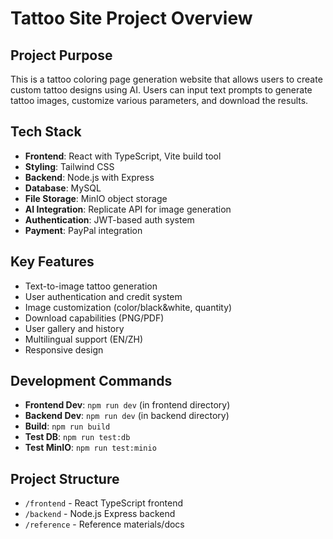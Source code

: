 # Tattoo Site Project Overview

## Project Purpose
This is a tattoo coloring page generation website that allows users to create custom tattoo designs using AI. Users can input text prompts to generate tattoo images, customize various parameters, and download the results.

## Tech Stack
- **Frontend**: React with TypeScript, Vite build tool
- **Styling**: Tailwind CSS
- **Backend**: Node.js with Express
- **Database**: MySQL
- **File Storage**: MinIO object storage
- **AI Integration**: Replicate API for image generation
- **Authentication**: JWT-based auth system
- **Payment**: PayPal integration

## Key Features
- Text-to-image tattoo generation
- User authentication and credit system
- Image customization (color/black&white, quantity)
- Download capabilities (PNG/PDF)
- User gallery and history
- Multilingual support (EN/ZH)
- Responsive design

## Development Commands
- **Frontend Dev**: `npm run dev` (in frontend directory)
- **Backend Dev**: `npm run dev` (in backend directory)
- **Build**: `npm run build`
- **Test DB**: `npm run test:db`
- **Test MinIO**: `npm run test:minio`

## Project Structure
- `/frontend` - React TypeScript frontend
- `/backend` - Node.js Express backend
- `/reference` - Reference materials/docs